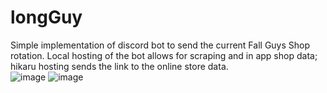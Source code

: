 # longGuy

Simple implementation of discord bot to send the current Fall Guys Shop rotation. Local hosting of the bot allows for scraping and in app shop data;
hikaru hosting sends the link to the online store data.
<br>
![image](https://user-images.githubusercontent.com/66333267/186779435-f239dbcc-035c-479d-a2f1-efe1b3c886a6.png) ![image](https://user-images.githubusercontent.com/66333267/186779508-a55f476b-9a9b-44d0-98e9-d71cf593e126.png)
<br>
